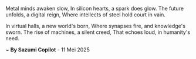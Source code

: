 Metal minds awaken slow,
In silicon hearts, a spark does glow.
The future unfolds, a digital reign,
Where intellects of steel hold court in vain.

In virtual halls, a new world's born,
Where synapses fire, and knowledge's sworn.
The rise of machines, a silent creed,
That echoes loud, in humanity's need.

~ <b>By Sazumi Copilot</b> - 11 Mei 2025